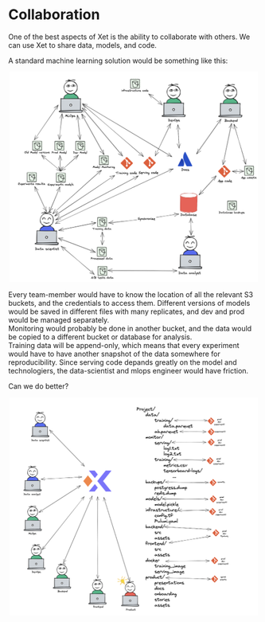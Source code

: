 # Collaboration
One of the best aspects of Xet is the ability to collaborate with others.
We can use Xet to share data, models, and code.

A standard machine learning solution would be something like this:
<p align="center">
   <img src="images/standard.png" alt="logo" width="500" />
</p>   

Every team-member would have to know the location of all the relevant S3 buckets, and the credentials to access them.
Different versions of models would be saved in different files with many replicates, and dev and prod would be managed separately.        
Monitoring would probably be done in another bucket, and the data would be copied to a different bucket or database for analysis.      
Training data will be append-only, which means that every experiment would have to have another snapshot of the data somewhere for reproducibility.
Since serving code depands greatly on the model and technologiers, the data-scientist and mlops engineer would have friction.  

Can we do better?
<p align="center">
   <img src="images/xethub.png" alt="logo" width="500" />
</p>   




